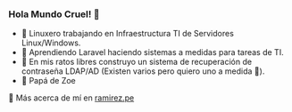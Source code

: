 ### Hola Mundo Cruel! 👋
<ul>
  <li>🐧 Linuxero trabajando en Infraestructura TI de Servidores Linux/Windows.</li>
  <li>📖 Aprendiendo Laravel haciendo sistemas a medidas para tareas de TI.</li>
  <li>👷 En mis ratos libres construyo un sistema de recuperación de contraseña LDAP/AD (Existen varios pero quiero uno a medida 💪).</li>
  <li>👧 Papá de Zoe</li>
</ul>
💬 Más acerca de mí en <a href="https://ramirez.pe/" target="_blank">ramirez.pe</a>

<!--
**framirezu/framirezu** is a ✨ _special_ ✨ repository because its `README.md` (this file) appears on your GitHub profile.

Here are some ideas to get you started:

- 🔭 I’m currently working on ...
- 🌱 I’m currently learning ...
- 👯 I’m looking to collaborate on ...
- 🤔 I’m looking for help with ...
- 💬 Ask me about ...
- 📫 How to reach me: ...
- 😄 Pronouns: ...
- ⚡ Fun fact: ...
-->
